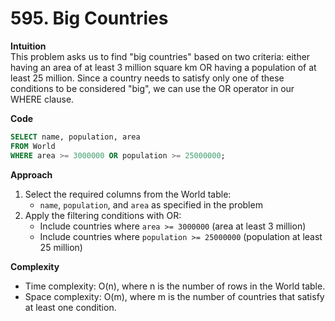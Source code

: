# 595. Big Countries

**Intuition**  
This problem asks us to find "big countries" based on two criteria: either having an area of at least 3 million square km OR having a population of at least 25 million. Since a country needs to satisfy only one of these conditions to be considered "big", we can use the OR operator in our WHERE clause.

**Code**  
```sql
SELECT name, population, area 
FROM World
WHERE area >= 3000000 OR population >= 25000000;
```

**Approach**  
1. Select the required columns from the World table:
   * `name`, `population`, and `area` as specified in the problem
2. Apply the filtering conditions with OR:
   * Include countries where `area >= 3000000` (area at least 3 million)
   * Include countries where `population >= 25000000` (population at least 25 million)

**Complexity**  
* Time complexity: O(n), where n is the number of rows in the World table.
* Space complexity: O(m), where m is the number of countries that satisfy at least one condition.